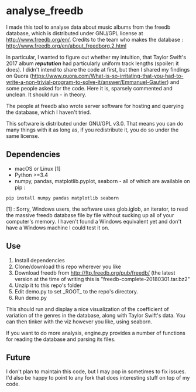 # analyse_freedb
I made this tool to analyse data about music albums from the freedb database, which is distributed under GNU/GPL license at http://www.freedb.org/en/. Credits to the team who makes the database : http://www.freedb.org/en/about_freedborg.2.html

In particular, I wanted to figure out whether my intuition, that Taylor Swift's 2017 album *__reputation__* had particularly uniform track lengths (spoiler: it does). I didn't intend to share the code at first, but then I shared my findings on Quora (https://www.quora.com/What-is-so-irritating-that-you-had-to-write-a-non-trivial-program-to-solve-it/answer/Emmanuel-Gautier) and some people asked for the code. Here it is, sparsely commented and unclean. It should run - in theory.

The people at freedb also wrote server software for hosting and querying the database, which I haven't tried.

This software is distributed under GNU/GPL v3.0. That means you can do many things with it as long as, if you redistribute it, you do so under the same license.

## Dependencies ##
* macOS or Linux [1]
* Python >=3.4
* numpy, pandas, matplotlib.pyplot, seaborn - all of which are available on pip :
```
pip install numpy pandas matplotlib seaborn
```

[1] : Sorry, Windows users, the software uses glob.iglob, an iterator, to read the massive freedb database file by file without sucking up all of your computer's memory. I haven't found a Windows equivalent yet and don't have a Windows machine I could test it on.

## Use ##
1. Install dependencies
2. Clone/download this repo wherever you like
2. Download freedb from http://ftp.freedb.org/pub/freedb/ (the latest version at the time of writing this is "freedb-complete-20180301.tar.bz2"
3. Unzip it to this repo's folder
4. Edit demo.py to set \_ROOT\_ to the repo's directory.
5. Run demo.py

This should run and display a nice visualization of the coefficient of variation of the genres in the database, along with Taylor Swift's data. You can then tinker with the viz however you like, using seaborn.

If you want to do more analysis, engine.py provides a number of functions for reading the database and parsing its files.

## Future ##
I don't plan to maintain this code, but I may pop in sometimes to fix issues. I'd also be happy to point to any fork that does interesting stuff on top of my code.
